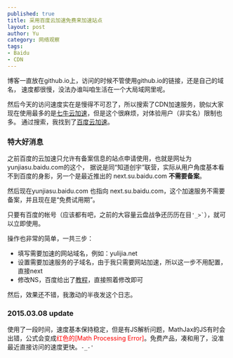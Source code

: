 ```yaml
---
published: true
title: 采用百度云加速免费来加速站点
layout: post
author: Yu 
category: 网络观察
tags:
- Baidu
- CDN
---
```


博客一直放在github.io上，访问的时候不管使用github.io的链接，还是自己的域名，
速度都很慢，没法办谁叫咱生活在一个大局域网里呢。

然后今天的访问速度实在是慢得不可忍了，所以搜索了CDN加速服务，貌似大家现在使用最多的是[七牛云加速](https://portal.qiniu.com/signup?code=3llo7m7u16dea "注册邀请链接")，但是这个很麻烦，对体验用户（非实名）限制也多。 通过搜索，我找到了[百度云加速](http://next.su.baidu.com/ "百度云加速")。

### 特大好消息

之前百度的云加速只允许有备案信息的站点申请使用，也就是网址为yunjiasu.baidu.com的这个， 据说是同<q>知道创宇</q>联营，实际从用户角度基本看不到百度的身影，另一个是最近推出的 next.su.baidu.com **不需要备案**。

然后现在yunjiasu.baidu.com 也指向 next.su.baidu.com，这个加速服务不需要备案，并且现在是<q>免费试用期</q>。

只要有百度的帐号（应该都有吧，之前的大容量云盘战争还历历在目<code>'_>`</code>），就可以立即使用。

操作也非常的简单，一共三步：

- 填写需要加速的网站域名，例如：yulijia.net
- 设置需要加速服务的子域名，由于我只需要网站加速，所以这一步不用配置，直接next
- 修改NS，百度给出了[教程](http://next.su.baidu.com/help/#NS%E4%BF%AE%E6%94%B9%E6%95%99%E7%A8%8B/page/1 "百度云加速NS修改教程")，直接照着修改即可

然后，效果还不错，我激动的半夜发这个日志。

### 2015.03.08 update

使用了一段时间，速度基本保持稳定，但是有JS解析问题，MathJax的JS有时会出错，公式会变成<font color="red">红色的[Math Processing Error]</font>。免费产品，凑和用了，没准最近直接访问的速度更快。<code>-_-'</code>
